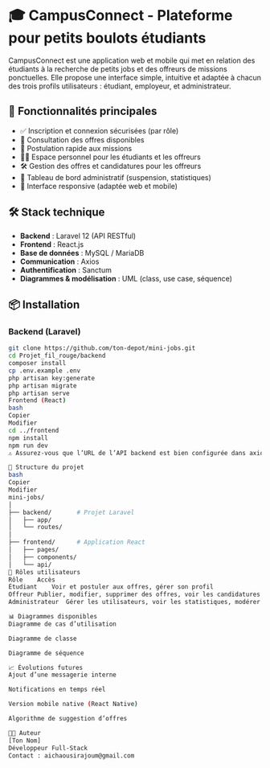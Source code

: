 # 🎓 CampusConnect - Plateforme pour petits boulots étudiants

CampusConnect est une application web et mobile qui met en relation des étudiants à la recherche de petits jobs et des offreurs de missions ponctuelles. Elle propose une interface simple, intuitive et adaptée à chacun des trois profils utilisateurs : étudiant, employeur, et administrateur.

## 🚀 Fonctionnalités principales

- ✅ Inscription et connexion sécurisées (par rôle)
- 📄 Consultation des offres disponibles
- 📨 Postulation rapide aux missions
- 🧑‍💼 Espace personnel pour les étudiants et les offreurs
- 🛠️ Gestion des offres et candidatures pour les offreurs
- 🧮 Tableau de bord administratif (suspension, statistiques)
- 📱 Interface responsive (adaptée web et mobile)

## 🛠️ Stack technique

- **Backend** : Laravel 12 (API RESTful)
- **Frontend** : React.js
- **Base de données** : MySQL / MariaDB
- **Communication** : Axios
- **Authentification** : Sanctum
- **Diagrammes & modélisation** : UML (class, use case, séquence)

## 📦 Installation

### Backend (Laravel)

```bash
git clone https://github.com/ton-depot/mini-jobs.git
cd Projet_fil_rouge/backend
composer install
cp .env.example .env
php artisan key:generate
php artisan migrate
php artisan serve
Frontend (React)
bash
Copier
Modifier
cd ../frontend
npm install
npm run dev
⚠️ Assurez-vous que l’URL de l’API backend est bien configurée dans axios.js.

📁 Structure du projet
bash
Copier
Modifier
mini-jobs/
│
├── backend/       # Projet Laravel
│   ├── app/
│   └── routes/
│
├── frontend/      # Application React
│   ├── pages/
│   ├── components/
│   └── api/
🔐 Rôles utilisateurs
Rôle	Accès
Étudiant	Voir et postuler aux offres, gérer son profil
Offreur	Publier, modifier, supprimer des offres, voir les candidatures
Administrateur	Gérer les utilisateurs, voir les statistiques, modérer les offres

📊 Diagrammes disponibles
Diagramme de cas d’utilisation

Diagramme de classe

Diagramme de séquence

📈 Évolutions futures
Ajout d’une messagerie interne

Notifications en temps réel

Version mobile native (React Native)

Algorithme de suggestion d’offres

👨‍💻 Auteur
[Ton Nom]
Développeur Full-Stack
Contact : aichaousirajoum@gmail.com


